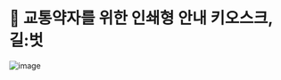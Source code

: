 # 🚌 교통약자를 위한 인쇄형 안내 키오스크, 길:벗

![image](https://github.com/user-attachments/assets/192aa73c-072a-4971-84f2-d44af8ce0e81)
